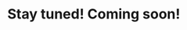 <!-- # Demo Application

Experience HawcxFramework in action through our demo application. This demo showcases the key features and security capabilities of HawcxFramework in a real-world scenario.

<div class="grid-container">
  <div class="grid-item" onclick="showVideo()">
    <i style="font-size: 3rem; margin-top: 25px; opacity: 0.5" class="fa fa-play-circle"></i>
    <h2>Watch the Video</h2>
    <p style="margin-top: -15px">See HawcxFramework in action</p>
  </div>

  <div class="grid-item" onclick="window.open('https://github.com/hawcx/android_app', '_blank')">
    <i style="font-size: 3rem; margin-top: 25px; opacity: 0.5" class="fa fa-code"></i>
    <h2>Get the Code</h2>
    <p style="margin-top: -15px">Explore the demo app source</p>
  </div>

  <div class="grid-item" onclick="window.open('https://github.com/hawcx/android_app/releases/latest/download/hawcx-demo.apk', '_blank')">
    <i style="font-size: 3rem; margin-top: 25px; opacity: 0.5" class="fa fa-download"></i>
    <h2>Download the App</h2>
    <p style="margin-top: -15px">Try the demo on your device</p>
  </div>
</div>

<div id="videoModal" class="modal">
  <div class="modal-content">
    <span class="close">&times;</span>
    <iframe width="560" height="315" src="https://www.youtube.com/embed/ArcI4A5nvBo?si=qSdRqpxS4p2NkGui" frameborder="0" allow="autoplay; encrypted-media" allowfullscreen></iframe>
  </div>
</div>

<script>
function showVideo() {
  var modal = document.getElementById("videoModal");
  modal.style.display = "block";
}

var span = document.getElementsByClassName("close")[0];
span.onclick = function() {
  var modal = document.getElementById("videoModal");
  modal.style.display = "none";
}

window.onclick = function(event) {
  var modal = document.getElementById("videoModal");
  if (event.target == modal) {
    modal.style.display = "none";
  }
}
</script>

<style>
.grid-container {
  display: grid;
  grid-template-columns: repeat(3, 1fr);
  gap: 20px;
  padding: 20px;
}

.grid-item {
  background-color: #f1f1f1;
  border-radius: 5px;
  padding: 20px;
  text-align: center;
  cursor: pointer;
  transition: background-color 0.3s;
}

.grid-item:hover {
  background-color: #ddd;
}

.grid-item i {
  font-size: 48px;
  margin-bottom: 10px;
}

.modal {
  display: none;
  position: fixed;
  z-index: 1;
  left: 0;
  top: 0;
  width: 100%;
  height: 100%;
  overflow: auto;
  background-color: rgba(0,0,0,0.4);
}

.modal-content {
  background-color: #fefefe;
  margin: 15% auto;
  padding: 20px;
  border: 1px solid #888;
  width: 700px;
}

.close {
  color: #aaa;
  float: right;
  font-size: 28px;
  font-weight: bold;
  cursor: pointer;
}

.close:hover,
.close:focus {
  color: black;
  text-decoration: none;
  cursor: pointer;
}
</style>

## Features Demonstrated

Our demo application showcases the following key features of HawcxFramework:

1. Secure User Authentication
2. Biometric Login
3. Encrypted Data Storage
4. Secure API Communications
5. Tamper Detection

Explore the demo to see how HawcxFramework can enhance the security of your Android application. -->

# Stay tuned! Coming soon!
